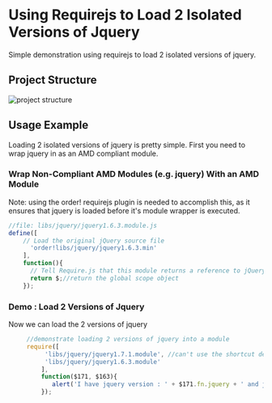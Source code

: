 # Using Requirejs to Load 2 Isolated Versions of Jquery
Simple demonstration using requirejs to load 2 isolated versions of jquery.

## Project Structure
<img src="http://github.com/downloads/jasonmcaffee/Requirejs-and-2-versions-of-Jquery-Demo/demoProjectStructure.png" alt="project structure" />

## Usage Example
Loading 2 isolated versions of jquery is pretty simple. First you need to wrap jquery in as an AMD compliant module.

### Wrap Non-Compliant AMD Modules (e.g. jquery) With an AMD Module
Note: using the order! requirejs plugin is needed to accomplish this, as it ensures that jquery is loaded before it's module wrapper is executed.

``` javascript
//file: libs/jquery/jquery1.6.3.module.js
define([
	// Load the original jQuery source file
	  'order!libs/jquery/jquery1.6.3.min'
	], 
	function(){
	  // Tell Require.js that this module returns a reference to jQuery
	  return $;//return the global scope object
	});
```

### Demo : Load 2 Versions of Jquery
Now we can load the 2 versions of jquery 

``` javascript
     //demonstrate loading 2 versions of jquery into a module
  	 require([
		  'libs/jquery/jquery1.7.1.module', //can't use the shortcut defined in main.js for some reason. have to use full path...
		  'libs/jquery/jquery1.6.3.module'
		 ], 
		 function($171, $163){
			alert('I have jquery version : ' + $171.fn.jquery + ' and jquery version : ' + $163.fn.jquery + ' successfully loaded.');
		 });
```
